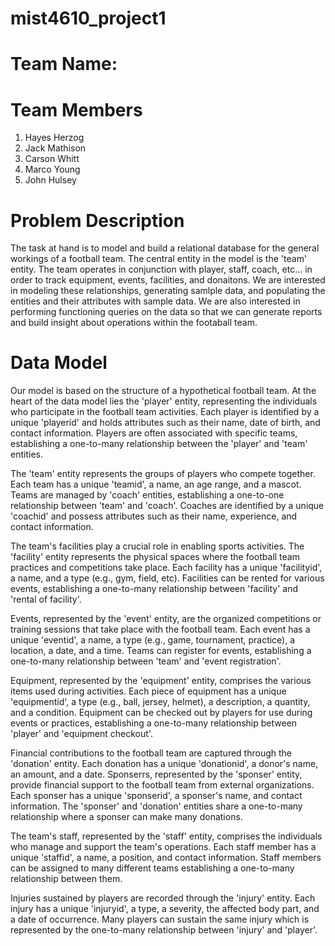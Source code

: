 # mist4610_project1

# Team Name:

# Team Members
1. Hayes Herzog
2. Jack Mathison
3. Carson Whitt
4. Marco Young
5. John Hulsey

# Problem Description
The task at hand is to model and build a relational database for the general workings of a football team. The central entity in the model is the 'team' entity. The team operates in conjunction with player, staff, coach, etc... in order to track equipment, events, facilities, and donaitons. We are interested in modeling these relationships, generating samlple data, and populating the entities and their attributes with sample data. We are also interested in performing functioning queries on the data so that we can generate reports and build insight about operations within the footaball team.

# Data Model
Our model is based on the structure of a hypothetical football team. At the heart of the data model lies the 'player' entity, representing the individuals who participate in the football team activities. Each player is identified by a unique 'playerid' and holds attributes such as their name, date of birth, and contact information. Players are often associated with specific teams, establishing a one-to-many relationship between the 'player' and 'team' entities.

The 'team' entity represents the groups of players who compete together. Each team has a unique 'teamid', a name, an age range, and a mascot. Teams are managed by 'coach' entities, establishing a one-to-one relationship between 'team' and 'coach'. Coaches are identified by a unique 'coachid' and possess attributes such as their name, experience, and contact information.

The team's facilities play a crucial role in enabling sports activities. The 'facility' entity represents the physical spaces where the football team practices and competitions take place. Each facility has a unique 'facilityid', a name, and a type (e.g., gym, field, etc). Facilities can be rented for various events, establishing a one-to-many relationship between 'facility' and 'rental of facility'.

Events, represented by the 'event' entity, are the organized competitions or training sessions that take place with the football team. Each event has a unique 'eventid', a name, a type (e.g., game, tournament, practice), a location, a date, and a time. Teams can register for events, establishing a one-to-many relationship between 'team' and 'event registration'.

Equipment, represented by the 'equipment' entity, comprises the various items used during activities. Each piece of equipment has a unique 'equipmentid', a type (e.g., ball, jersey, helmet), a description, a quantity, and a condition. Equipment can be checked out by players for use during events or practices, establishing a one-to-many relationship between 'player' and 'equipment checkout'.

Financial contributions to the football team are captured through the 'donation' entity. Each donation has a unique 'donationid', a donor's name, an amount, and a date. Sponserrs, represented by the 'sponser' entity, provide financial support to the football team from external organizations. Each sponser has a unique 'sponserid', a sponser's name, and contact information. The 'sponser' and 'donation' entities share a one-to-many relationship where a sponser can make many donations.

The team's staff, represented by the 'staff' entity, comprises the individuals who manage and support the team's operations. Each staff member has a unique 'staffid', a name, a position, and contact information. Staff members can be assigned to many different teams establishing a one-to-many relationship between them.

Injuries sustained by players are recorded through the 'injury' entity. Each injury has a unique 'injuryid', a type, a severity, the affected body part, and a date of occurrence. Many players can sustain the same injury which is represented by the one-to-many relationship between 'injury' and 'player'.

